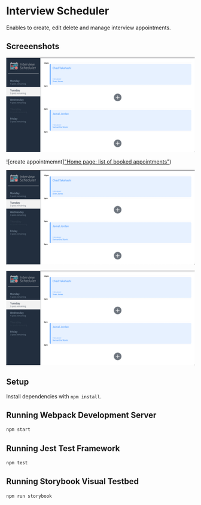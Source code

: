 # Interview Scheduler
Enables to create, edit delete and manage interview appointments.

## Screeenshots
![Home page: list of booked appointments](https://github.com/nati047/scheduler/blob/master/docs/home-page.png?raw=true)

![create appointmemnt]["Home page: list of booked appointments"](https://github.com/nati047/scheduler/blob/master/docs/home-page.png?raw=true))

!["Home page: list of booked appointments"](https://github.com/nati047/scheduler/blob/master/docs/home-page.png?raw=true)

!["Home page: list of booked appointments"](https://github.com/nati047/scheduler/blob/master/docs/home-page.png?raw=true)
## Setup

Install dependencies with `npm install`.

## Running Webpack Development Server

```sh
npm start
```

## Running Jest Test Framework

```sh
npm test
```

## Running Storybook Visual Testbed

```sh
npm run storybook
```
